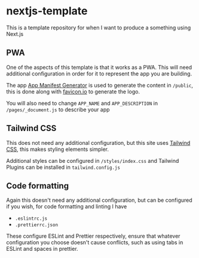 # nextjs-template

This is a template repository for when I want to produce a something using Next.js

## PWA

One of the aspects of this template is that it works as a PWA. This will need additional configuration in order for it to represent the app you are building.

The app [App Manifest Generator](https://app-manifest.firebaseapp.com/) is used to generate the content in `/public`, this is done along with [favicon.io](https://favicon.io/favicon-generator/) to generate the logo.

You will also need to change `APP_NAME` and `APP_DESCRIPTION` in `/pages/_document.js` to describe your app

## Tailwind CSS

This does not need any additional configuration, but this site uses [Tailwind CSS](https://tailwindcss.com/), this makes styling elements simpler.

Additional styles can be configured in `/styles/index.css` and Tailwind Plugins can be installed in `tailwind.config.js`

## Code formatting

Again this doesn't need any additional configuration, but can be configured if you wish, for code formatting and linting I have

-   `.eslintrc.js`
-   `.prettierrc.json`

These configure ESLint and Prettier respectively, ensure that whatever configuration you choose doesn't cause conflicts, such as using tabs in ESLint and spaces in prettier.
